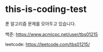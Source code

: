 # this-is-coding-test
푼 알고리즘 문제를 모아두고 있습니다.

백준: https://www.acmicpc.net/user/tbs01215

leetcode: https://leetcode.com/tbs01215/
